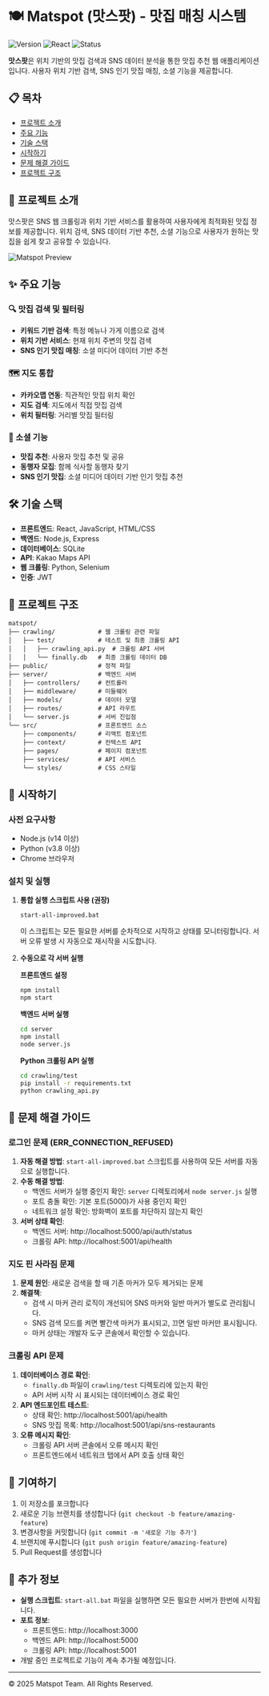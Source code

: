 # 🍽️ Matspot (맛스팟) - 맛집 매칭 시스템

![Version](https://img.shields.io/badge/version-0.1.0-blue.svg)
![React](https://img.shields.io/badge/React-18.0.0-61DAFB.svg?logo=react)
![Status](https://img.shields.io/badge/status-개발%20중-yellow.svg)

**맛스팟**은 위치 기반의 맛집 검색과 SNS 데이터 분석을 통한 맛집 추천 웹 애플리케이션입니다. 사용자 위치 기반 검색, SNS 인기 맛집 매칭, 소셜 기능을 제공합니다.

## 📋 목차
- [프로젝트 소개](#프로젝트-소개)
- [주요 기능](#주요-기능)
- [기술 스택](#기술-스택)
- [시작하기](#시작하기)
- [문제 해결 가이드](#문제-해결-가이드)
- [프로젝트 구조](#프로젝트-구조)

## 🍳 프로젝트 소개

맛스팟은 SNS 웹 크롤링과 위치 기반 서비스를 활용하여 사용자에게 최적화된 맛집 정보를 제공합니다. 위치 검색, SNS 데이터 기반 추천, 소셜 기능으로 사용자가 원하는 맛집을 쉽게 찾고 공유할 수 있습니다.

![Matspot Preview](https://via.placeholder.com/800x400?text=Matspot+Preview)

## ✨ 주요 기능

### 🔍 맛집 검색 및 필터링
- **키워드 기반 검색**: 특정 메뉴나 가게 이름으로 검색
- **위치 기반 서비스**: 현재 위치 주변의 맛집 검색
- **SNS 인기 맛집 매칭**: 소셜 미디어 데이터 기반 추천

### 🗺️ 지도 통합
- **카카오맵 연동**: 직관적인 맛집 위치 확인
- **지도 검색**: 지도에서 직접 맛집 검색
- **위치 필터링**: 거리별 맛집 필터링

### 👥 소셜 기능
- **맛집 추천**: 사용자 맛집 추천 및 공유
- **동행자 모집**: 함께 식사할 동행자 찾기
- **SNS 인기 맛집**: 소셜 미디어 데이터 기반 인기 맛집 추천

## 🛠️ 기술 스택
- **프론트엔드**: React, JavaScript, HTML/CSS
- **백엔드**: Node.js, Express
- **데이터베이스**: SQLite
- **API**: Kakao Maps API
- **웹 크롤링**: Python, Selenium
- **인증**: JWT

## 📁 프로젝트 구조

```
matspot/
├── crawling/            # 웹 크롤링 관련 파일
│   ├── test/            # 테스트 및 최종 크롤링 API
│   │   ├── crawling_api.py  # 크롤링 API 서버
│   │   └── finally.db   # 최종 크롤링 데이터 DB
├── public/              # 정적 파일
├── server/              # 백엔드 서버
│   ├── controllers/     # 컨트롤러
│   ├── middleware/      # 미들웨어
│   ├── models/          # 데이터 모델
│   ├── routes/          # API 라우트
│   └── server.js        # 서버 진입점
└── src/                 # 프론트엔드 소스
    ├── components/      # 리액트 컴포넌트
    ├── context/         # 컨텍스트 API
    ├── pages/           # 페이지 컴포넌트
    ├── services/        # API 서비스
    └── styles/          # CSS 스타일
```

## 🚀 시작하기

### 사전 요구사항
- Node.js (v14 이상)
- Python (v3.8 이상)
- Chrome 브라우저

### 설치 및 실행

1. **통합 실행 스크립트 사용 (권장)**
   ```
   start-all-improved.bat
   ```
   이 스크립트는 모든 필요한 서버를 순차적으로 시작하고 상태를 모니터링합니다.
   서버 오류 발생 시 자동으로 재시작을 시도합니다.

2. **수동으로 각 서버 실행**
   
   **프론트엔드 설정**
   ```bash
   npm install
   npm start
   ```

   **백엔드 서버 실행**
   ```bash
   cd server
   npm install
   node server.js
   ```

   **Python 크롤링 API 실행**
   ```bash
   cd crawling/test
   pip install -r requirements.txt
   python crawling_api.py
   ```

## 🔧 문제 해결 가이드

### 로그인 문제 (ERR_CONNECTION_REFUSED)
1. **자동 해결 방법**: `start-all-improved.bat` 스크립트를 사용하여 모든 서버를 자동으로 실행합니다.
2. **수동 해결 방법**:
   - 백엔드 서버가 실행 중인지 확인: `server` 디렉토리에서 `node server.js` 실행
   - 포트 충돌 확인: 기본 포트(5000)가 사용 중인지 확인
   - 네트워크 설정 확인: 방화벽이 포트를 차단하지 않는지 확인
3. **서버 상태 확인**: 
   - 백엔드 서버: http://localhost:5000/api/auth/status
   - 크롤링 API: http://localhost:5001/api/health

### 지도 핀 사라짐 문제
1. **문제 원인**: 새로운 검색을 할 때 기존 마커가 모두 제거되는 문제
2. **해결책**:
   - 검색 시 마커 관리 로직이 개선되어 SNS 마커와 일반 마커가 별도로 관리됩니다.
   - SNS 검색 모드를 켜면 빨간색 마커가 표시되고, 끄면 일반 마커만 표시됩니다.
   - 마커 상태는 개발자 도구 콘솔에서 확인할 수 있습니다.

### 크롤링 API 문제
1. **데이터베이스 경로 확인**: 
   - `finally.db` 파일이 `crawling/test` 디렉토리에 있는지 확인
   - API 서버 시작 시 표시되는 데이터베이스 경로 확인
2. **API 엔드포인트 테스트**:
   - 상태 확인: http://localhost:5001/api/health
   - SNS 맛집 목록: http://localhost:5001/api/sns-restaurants
3. **오류 메시지 확인**: 
   - 크롤링 API 서버 콘솔에서 오류 메시지 확인
   - 프론트엔드에서 네트워크 탭에서 API 호출 상태 확인

## 📝 기여하기

1. 이 저장소를 포크합니다
2. 새로운 기능 브랜치를 생성합니다 (`git checkout -b feature/amazing-feature`)
3. 변경사항을 커밋합니다 (`git commit -m '새로운 기능 추가'`)
4. 브랜치에 푸시합니다 (`git push origin feature/amazing-feature`)
5. Pull Request를 생성합니다

## 📝 추가 정보

- **실행 스크립트**: `start-all.bat` 파일을 실행하면 모든 필요한 서버가 한번에 시작됩니다.
- **포트 정보**:
  - 프론트엔드: http://localhost:3000
  - 백엔드 API: http://localhost:5000
  - 크롤링 API: http://localhost:5001
- 개발 중인 프로젝트로 기능이 계속 추가될 예정입니다.

---

© 2025 Matspot Team. All Rights Reserved.
